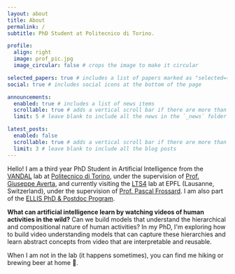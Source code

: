 ```yaml
---
layout: about
title: About
permalink: /
subtitle: PhD Student at Politecnico di Torino.

profile:
  align: right
  image: prof_pic.jpg
  image_circular: false # crops the image to make it circular

selected_papers: true # includes a list of papers marked as "selected={true}"
social: true # includes social icons at the bottom of the page

announcements:
  enabled: true # includes a list of news items
  scrollable: true # adds a vertical scroll bar if there are more than 3 news items
  limit: 5 # leave blank to include all the news in the `_news` folder

latest_posts:
  enabled: false
  scrollable: true # adds a vertical scroll bar if there are more than 3 new posts items
  limit: 3 # leave blank to include all the blog posts
---
```


Hello! I am a third year PhD Student in Artificial Intelligence from the [VANDAL](https://vandal.polito.it/) lab at [Politecnico di Torino](https://www.polito.it/), under the supervision of [Prof. Giuseppe Averta](https://scholar.google.com/citations?user=i4rm0tYAAAAJ), and currently visiting the [LTS4](https://www.epfl.ch/labs/lts4/) lab at EPFL (Lausanne, Switzerland), under the supervision of [Prof. Pascal Frossard](https://scholar.google.com/citations?user=-Ve9sJ0AAAAJ). I am also part of the [ELLIS PhD & Postdoc Program](https://ellis.eu/phd-postdoc).

**What can artificial intelligence learn by watching videos of human activities in the wild?** Can we build models that understand the hierarchical and compositional nature of human activities? In my PhD, I'm exploring how to build video understanding models that can capture these hierarchies and learn abstract concepts from video that are interpretable and reusable.

When I am not in the lab (it happens sometimes), you can find me hiking or brewing beer at home 🍻.